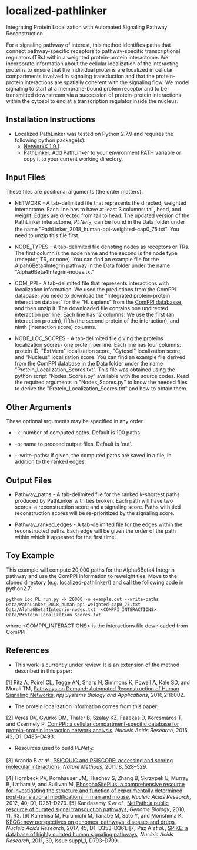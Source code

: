 # localized-pathlinker
Integrating Protein Localization with Automated Signaling Pathway Reconstruction.

For a signaling pathway of interest, this method identifies paths that connect pathway-specific receptors to pathway-specific transcriptional regulators (TRs) within a weighted protein-protein interactome. We incorporate information about the cellular localization of the interacting proteins to ensure that the individual proteins are localized in cellular compartments involved in signaling transduction and that the protein-protein interactions are spatially coherent with the signaling flow. We model signaling to start at a membrane-bound protein receptor and to be transmitted downstream via a succession of protein-protein interactions within the cytosol to end at a transcription regulator inside the nucleus.

## Installation Instructions
* Localized PathLinker was tested on Python 2.7.9 and requires the following python package(s):
  - <a href="https://networkx.github.io/">NetworkX 1.9.1</a>.
  - <a href="https://github.com/Murali-group/PathLinker">PathLinker</a>. Add PathLinker to your environment PATH variable or copy it to your current working directory.

 
## Input Files

These files are positional arguments (the order matters).
* NETWORK - A tab-delimited file that represents the directed, weighted interactome.  Each line has to have at least 3 columns: tail, head, and weight. Edges are directed from tail to head. The updated version of the PathLinker interactome, *PLNet<sub>2</sub>*, can be found in the Data folder under the name "PathLinker_2018_human-ppi-weighted-cap0_75.txt". You need to unzip this file first.

* NODE_TYPES - A tab-delimited file denoting nodes as receptors or TRs. The first column is the node name and the second is the node type (receptor, TR, or none). You can find an example file for the Alpah6Beta4Integrin pathway in the Data folder under the name "Alpha6Beta4Integrin-nodes.txt"

* COM_PPI - A tab-delimited file that represents interactions with localization information. We used the predictions from the ComPPI database; you need to download the "Integrated protein-protein interaction dataset" for the "H. sapiens" from the <a href="http://comppi.linkgroup.hu/downloads">ComPPI databasse</a>, and then unzip it. The downloaded file contains one undirected interaction per line. Each line has 12 columns. We use the first (an interaction protein), fifth (the second protein of the interaction), and ninth (interaction score) columns.

* NODE_LOC_SCORES - A tab-delimited file giving the proteins localization scores- one protein per line. Each line has four columns: protein ID, "ExtMem" localization score, "Cytosol" localization score, and "Nucleus" localization score. You can find an example file derived from the ComPPI database in the Data folder under the name "Protein_Localization_Scores.txt". This file was obtained using the python script "Nodes_Scores.py" available with the source codes. Read the required arguments in "Nodes_Scores.py" to know the needed files to derive the "Protein_Localization_Scores.txt" and how to obtain them.

## Other Arguments

These optional arguments may be specified in any order.

* -k: number of computed paths. Default is 100 paths.

* -o: name to proceed output files. Default is 'out'.

* --write-paths: If given, the computed paths are saved in a file, in addition to the ranked edges.


## Output Files
* Pathway_paths - A tab-delimited file for the ranked k-shortest paths produced by PathLinker with ties broken. Each path will have two scores: a reconstruction score and a signaling score. Paths with tied reconstruction scores will be re-prioritized by the signaling score.

* Pathway_ranked_edges - A tab-delimited file for the edges within the reconstructed paths. Each edge will be given the order of the path within which it appeared for the first time.

## Toy Example
This example will compute 20,000 paths for the Alpha6Beta4 Integrin pathway and use the ComPPI information to reweight ties.  Move to the cloned directory (e.g. localized-pathlinker/) and call the following code in python2.7:

```
python Loc_PL_run.py -k 20000 -o example.out --write-paths Data/PathLinker_2018_human-ppi-weighted-cap0_75.txt Data/Alpha6Beta4Integrin-nodes.txt  <COMPPI_INTERACTIONS> Data/Protein_Localization_Scores.txt
```

where <COMPPI_INTERACTIONS> is the interactions file downloaded from ComPPI. 


## References

* This work is currently under review. It is an extension of the method described in this paper:

[1] Ritz A, Poirel CL, Tegge AN, Sharp N, Simmons K, Powell A, Kale SD, and Murali TM, <a href="http://www.nature.com/articles/npjsba20162">Pathways on Demand: Automated Reconstruction of Human Signaling Networks</a>, *npj Systems Biology and Applications*, 2016,2:16002.


* The protein localization information comes from this paper:

[2] Veres DV, Gyurkó DM, Thaler B, Szalay KZ, Fazekas D, Korcsmáros T, and Csermely P, <a href="https://academic.oup.com/nar/article/43/D1/D485/2435307">ComPPI: a cellular compartment-specific database for protein–protein interaction network analysis</a>, *Nucleic Acids Research*, 2015, 43, D1, D485–D493.

* Resources used to build *PLNet<sub>2</sub>*:

[3] Aranda B *et al.*, <a href="https://www.nature.com/articles/nmeth.1637">PSICQUIC and PSISCORE: accessing and scoring molecular interactions</a>, *Nature Methods*, 2011, 8, 528–529.

[4] Hornbeck PV, Kornhauser JM, Tkachev S, Zhang B, Skrzypek E, Murray B, Latham V, and Sullivan M, <a href="https://academic.oup.com/nar/article/40/D1/D261/2903142">PhosphoSitePlus: a comprehensive resource for investigating the structure and function of experimentally determined post-translational modifications in man and mouse</a>, *Nucleic Acids Research*, 2012, 40, D1, D261–D270.
[5] Kandasamy K *et al.*, <a href="https://genomebiology.biomedcentral.com/articles/10.1186/gb-2010-11-1-r3">NetPath: a public resource of curated signal transduction pathways</a>, *Genome Biology*, 2010, 11, R3.
[6] Kanehisa M, Furumichi M, Tanabe M, Sato Y, and Morishima K, <a href="https://academic.oup.com/nar/article/40/D1/D261/2903142">KEGG: new perspectives on genomes, pathways, diseases and drugs</a>, *Nucleic Acids Research*, 2017, 45, D1, D353–D361.
[7] Paz A *et al.*, <a href="https://academic.oup.com/nar/article/39/suppl_1/D793/2507440">SPIKE: a database of highly curated human signaling pathways</a>, *Nucleic Acids Research*, 2011, 39, Issue suppl_1, D793–D799.
